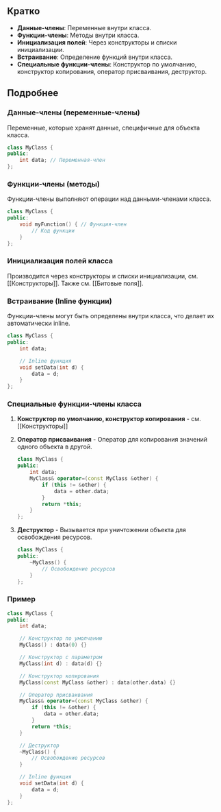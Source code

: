 ## Кратко

- **Данные-члены**: Переменные внутри класса.
- **Функции-члены**: Методы внутри класса.
- **Инициализация полей**: Через конструкторы и списки инициализации.
- **Встраивание**: Определение функций внутри класса.
- **Специальные функции-члены**: Конструктор по умолчанию, конструктор копирования, оператор присваивания, деструктор.

## Подробнее

### Данные-члены (переменные-члены)

Переменные, которые хранят данные, специфичные для объекта класса.

```cpp
class MyClass {
public:
    int data; // Переменная-член
};
```

### Функции-члены (методы)

Функции-члены выполняют операции над данными-членами класса.

```cpp
class MyClass {
public:
    void myFunction() { // Функция-член
        // Код функции
    }
};
```

### Инициализация полей класса

Производится через конструкторы и списки инициализации, см. [[Конструкторы]]. Также см. [[Битовые поля]].

### Встраивание (Inline функции)

Функции-члены могут быть определены внутри класса, что делает их автоматически inline.

```cpp
class MyClass {
public:
    int data;

    // Inline функция
    void setData(int d) {
        data = d;
    }
};
```

### Специальные функции-члены класса

1. **Конструктор по умолчанию, конструктор копирования** - см. [[Конструкторы]]
3. **Оператор присваивания** - Оператор для копирования значений одного объекта в другой.

	```cpp
    class MyClass {
    public:
        int data;
        MyClass& operator=(const MyClass &other) {
            if (this != &other) {
                data = other.data;
            }
            return *this;
        }
    };
    ```

4. **Деструктор** - Вызывается при уничтожении объекта для освобождения ресурсов.

	```cpp
    class MyClass {
    public:
        ~MyClass() {
            // Освобождение ресурсов
        }
    };
    ```

### Пример

```cpp
class MyClass {
public:
    int data;

    // Конструктор по умолчанию
    MyClass() : data(0) {}

    // Конструктор с параметром
    MyClass(int d) : data(d) {}

    // Конструктор копирования
    MyClass(const MyClass &other) : data(other.data) {}

    // Оператор присваивания
    MyClass& operator=(const MyClass &other) {
        if (this != &other) {
            data = other.data;
        }
        return *this;
    }

    // Деструктор
    ~MyClass() {
        // Освобождение ресурсов
    }

    // Inline функция
    void setData(int d) {
        data = d;
    }
};
```
